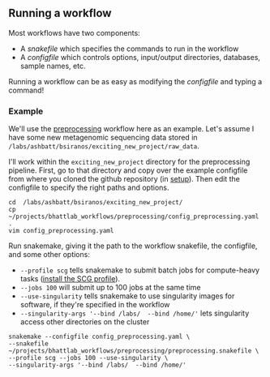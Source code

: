 
## Running a workflow
Most workflows have two components: 

 - A *snakefile* which specifies the commands to run in the workflow
 - A *configfile* which controls options, input/output directories, databases, sample names, etc.

Running a workflow can be as easy as modifying the *configfile* and typing a command!

### Example
We'll use the [preprocessing](preprocessing.md) workflow here as an example. Let's assume I have some new metagenomic sequencing data stored in `/labs/ashbatt/bsiranos/exciting_new_project/raw_data`.

I'll work within the `exciting_new_project` directory for the preprocessing pipeline. First, go to that directory and copy over the example configfile from where you cloned the github repository (in [setup](setup.md)). Then edit the configfile to specify the right paths and options.
```
cd  /labs/ashbatt/bsiranos/exciting_new_project/
cp ~/projects/bhattlab_workflows/preprocessing/config_preprocessing.yaml .
vim config_preprocessing.yaml
```
Run snakemake, giving it the path to the workflow snakefile, the configfile, and some other options:

 - `--profile scg` tells snakemake to submit batch jobs for compute-heavy tasks ([install the SCG profile](https://github.com/bhattlab/slurm)).
 - `--jobs 100` will submit up to 100 jobs at the same time
 - `--use-singularity` tells snakemake to use singularity images for software, if they're specified in the workflow
 - `--singularity-args '--bind /labs/  --bind /home/'` lets singularity access other directories on the cluster

```
snakemake --configfile config_preprocessing.yaml \
--snakefile ~/projects/bhattlab_workflows/preprocessing/preprocessing.snakefile \
--profile scg --jobs 100 --use-singularity \
--singularity-args '--bind /labs/  --bind /home/'
```
<!--stackedit_data:
eyJoaXN0b3J5IjpbLTIyMDk0MjkwNF19
-->